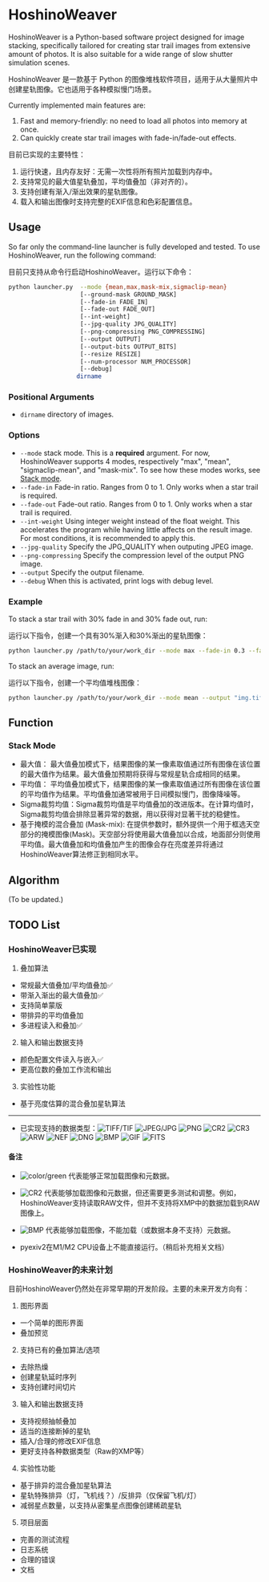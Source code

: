 # HoshinoWeaver

HoshinoWeaver is a Python-based software project designed for image stacking, specifically tailored for creating star trail images from extensive amount of photos. It is also suitable for a wide range of slow shutter simulation scenes.

HoshinoWeaver 是一款基于 Python 的图像堆栈软件项目，适用于从大量照片中创建星轨图像。它也适用于各种模拟慢门场景。

Currently implemented main features are:
1. Fast and memory-friendly: no need to load all photos into memory at once.
2. Can quickly create star trail images with fade-in/fade-out effects.

目前已实现的主要特性：
1. 运行快速，且内存友好：无需一次性将所有照片加载到内存中。
2. 支持常见的最大值星轨叠加，平均值叠加（非对齐的）。
3. 支持创建有渐入/渐出效果的星轨图像。
4. 载入和输出图像时支持完整的EXIF信息和色彩配置信息。

## Usage

So far only the command-line launcher is fully developed and tested. To use HoshinoWeaver, run the following command:

目前只支持从命令行启动HoshinoWeaver。运行以下命令：

```sh
python launcher.py  --mode {mean,max,mask-mix,sigmaclip-mean} 
                    [--ground-mask GROUND_MASK]
                    [--fade-in FADE_IN]
                    [--fade-out FADE_OUT]
                    [--int-weight]
                    [--jpg-quality JPG_QUALITY]
                    [--png-compressing PNG_COMPRESSING]
                    [--output OUTPUT]
                    [--output-bits OUTPUT_BITS]
                    [--resize RESIZE]
                    [--num-processor NUM_PROCESSOR]
                    [--debug]
                   dirname
```

### Positional Arguments
  * `dirname` directory of images.

### Options
  * `--mode` stack mode. This is a **required** argument. For now, HoshinoWeaver supports 4 modes, respectively "max", "mean", "sigmaclip-mean", and "mask-mix". To see how these modes works, see [Stack mode](#Stack-Mode).
  * `--fade-in` Fade-in ratio. Ranges from 0 to 1. Only works when a star trail is required.
  * `--fade-out` Fade-out ratio. Ranges from 0 to 1. Only works when a star trail is required.
  * `--int-weight` Using integer weight instead of the float weight. This accelerates the program while having little affects on the result image. For most conditions, it is recommended to apply this.
  * `--jpg-quality` Specify the JPG_QUALITY when outputing JPEG image.
  * `--png-compressing` Specify the compression level of the output PNG image.
  * `--output` Specify the output filename.
  * `--debug` When this is activated, print logs with debug level.

### Example

To stack a star trail with 30% fade in and 30% fade out, run:

运行以下指令，创建一个具有30%渐入和30%渐出的星轨图像：

```sh
python launcher.py /path/to/your/work_dir --mode max --fade-in 0.3 --fade-out 0.3 --int-weight --output "img.tif"
```

To stack an average image, run:

运行以下指令，创建一个平均值堆栈图像：

```sh
python launcher.py /path/to/your/work_dir --mode mean --output "img.tif"
```

## Function

### Stack Mode

* 最大值： 最大值叠加模式下，结果图像的某一像素取值通过所有图像在该位置的最大值作为结果。最大值叠加预期将获得与常规星轨合成相同的结果。
* 平均值： 平均值叠加模式下，结果图像的某一像素取值通过所有图像在该位置的平均值作为结果。平均值叠加通常被用于日间模拟慢门，图像降噪等。
* Sigma裁剪均值：Sigma裁剪均值是平均值叠加的改进版本。在计算均值时，Sigma裁剪均值会排除显著异常的数据，用以获得对显著干扰的稳健性。
* 基于掩模的混合叠加 (Mask-mix): 在提供参数时，额外提供一个用于框选天空部分的掩模图像(Mask)。天空部分将使用最大值叠加以合成，地面部分则使用平均值。最大值叠加和均值叠加产生的图像会存在亮度差异将通过HoshinoWeaver算法修正到相同水平。

## Algorithm

(To be updated.)

## TODO List

### HoshinoWeaver已实现

1. 叠加算法
  * 常规最大值叠加/平均值叠加✅
  * 带渐入渐出的最大值叠加✅
  * 支持简单蒙版
  * 带排异的平均值叠加
  * 多进程读入和叠加✅

2. 输入和输出数据支持
  * 颜色配置文件读入与嵌入✅
  * 更高位数的叠加工作流和输出

3. 实验性功能
  * 基于亮度估算的混合叠加星轨算法
---

* 已实现支持的数据类型：![TIFF/TIF](https://img.shields.io/badge/-TIFF%2FTIF-green) ![JPEG/JPG](https://img.shields.io/badge/-JPEG%2FJPG-green) ![PNG](https://img.shields.io/badge/-PNG-green) ![CR2](https://img.shields.io/badge/-CR2-darkgreen) ![CR3](https://img.shields.io/badge/-CR3-darkgreen) ![ARW](https://img.shields.io/badge/-ARW-darkgreen) ![NEF](https://img.shields.io/badge/-NEF-darkgreen) ![DNG](https://img.shields.io/badge/-DNG-darkgreen) ![BMP](https://img.shields.io/badge/-BMP-yellow) ![GIF](https://img.shields.io/badge/-GIF-yellow) ![FITS](https://img.shields.io/badge/-FITS-yellow)

#### 备注

* ![color/green](https://img.shields.io/badge/-green-green) 代表能够正常加载图像和元数据。

* ![CR2](https://img.shields.io/badge/-darkgreen-darkgreen) 代表能够加载图像和元数据，但还需要更多测试和调整。例如，HoshinoWeaver支持读取RAW文件，但并不支持将XMP中的数据加载到RAW图像上。

* ![BMP](https://img.shields.io/badge/-yellow-yellow) 代表能够加载图像，不能加载（或数据本身不支持）元数据。

* pyexiv2在M1/M2 CPU设备上不能直接运行。（稍后补充相关文档）

### HoshinoWeaver的未来计划

目前HoshinoWeaver仍然处在非常早期的开发阶段。主要的未来开发方向有：

1. 图形界面
  * 一个简单的图形界面
  * 叠加预览

2. 支持已有的叠加算法/选项
  * 去除热燥
  * 创建星轨延时序列
  * 支持创建时间切片

3. 输入和输出数据支持
  * 支持视频抽帧叠加
  * 适当的连接断掉的星轨
  * 插入/合理的修改EXIF信息
  * 更好支持各种数据类型（Raw的XMP等）

4. 实验性功能
  * 基于排异的混合叠加星轨算法
  * 星轨特殊排异（灯，飞机线？）/反排异（仅保留飞机/灯）
  * 减弱星点数量，以支持从密集星点图像创建稀疏星轨

5. 项目层面
  * 完善的测试流程
  * 日志系统
  * 合理的错误
  * 文档